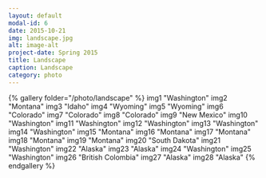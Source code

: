 ```yaml
---
layout: default
modal-id: 6
date: 2015-10-21
img: landscape.jpg
alt: image-alt
project-date: Spring 2015
title: Landscape
caption: Landscape
category: photo
---
```


{% gallery folder="/photo/landscape" %}
    img1 "Washington"
    img2 "Montana"
    img3 "Idaho"
    img4 "Wyoming"
    img5 "Wyoming"
    img6 "Colorado"
    img7 "Colorado"
    img8 "Colorado"
    img9 "New Mexico"
    img10 "Washington"
    img11 "Washington"
    img12 "Washington"
    img13 "Washington"
    img14 "Washington"
    img15 "Montana"
    img16 "Montana"
    img17 "Montana"
    img18 "Montana"
    img19 "Montana"
    img20 "South Dakota"
    img21 "Washington"
    img22 "Alaska"
    img23 "Alaska"
    img24 "Washington"
    img25 "Washington"
    img26 "British Colombia"
    img27 "Alaska"
    img28 "Alaska"
{% endgallery %}

